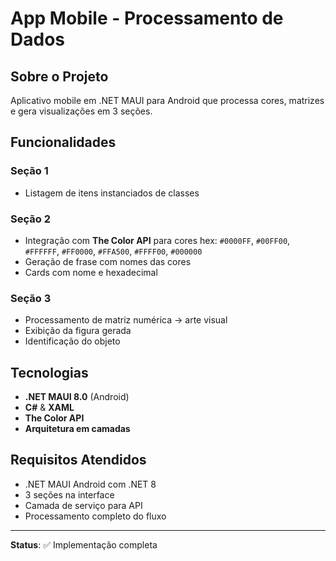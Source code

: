 ﻿ # App Mobile - Processamento de Dados

## Sobre o Projeto
Aplicativo mobile em .NET MAUI para Android que processa cores, matrizes e gera visualizações em 3 seções.

## Funcionalidades

### **Seção 1** 
- Listagem de itens instanciados de classes

### **Seção 2**
- Integração com **The Color API** para cores hex:
  `#0000FF`, `#00FF00`, `#FFFFFF`, `#FF0000`, `#FFA500`, `#FFFF00`, `#000000`
- Geração de frase com nomes das cores
- Cards com nome e hexadecimal

### **Seção 3**
- Processamento de matriz numérica → arte visual
- Exibição da figura gerada
- Identificação do objeto

## Tecnologias
- **.NET MAUI 8.0** (Android)
- **C#** & **XAML**
- **The Color API**
- **Arquitetura em camadas**

## Requisitos Atendidos
- .NET MAUI Android com .NET 8
- 3 seções na interface
- Camada de serviço para API
- Processamento completo do fluxo

---

**Status**: ✅ Implementação completa
